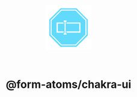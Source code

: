 <div align="center">
  <img width="120" style="margin: 32px" src="../../form-atoms-field.svg">
  <h1>@form-atoms/chakra-ui</h1>
</div>
